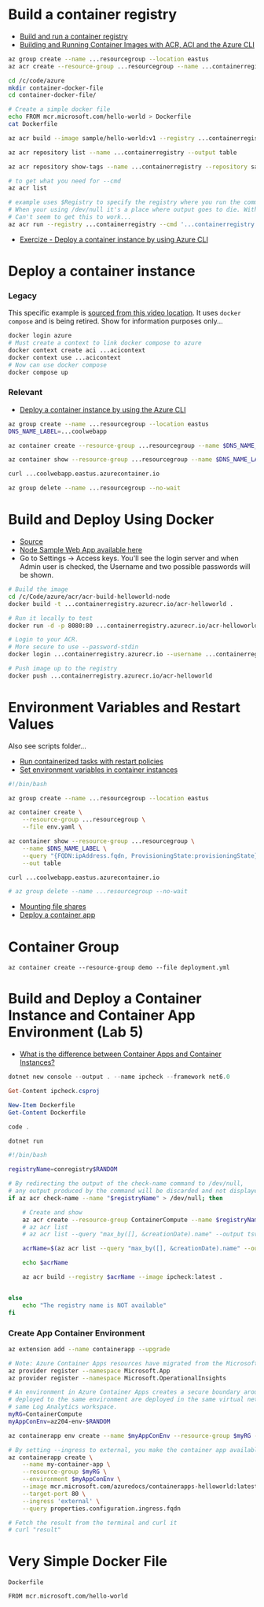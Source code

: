 # Build a container registry

- [Build and run a container registry](https://learn.microsoft.com/en-us/training/modules/publish-container-image-to-azure-container-registry/6-build-run-image-azure-container-registry)
- [Building and Running Container Images with ACR, ACI and the Azure CLI](https://markheath.net/post/build-container-images-with-acr)

```bash
az group create --name ...resourcegroup --location eastus
az acr create --resource-group ...resourcegroup --name ...containerregistry --sku Basic

cd /c/code/azure
mkdir container-docker-file
cd container-docker-file/

# Create a simple docker file
echo FROM mcr.microsoft.com/hello-world > Dockerfile
cat Dockerfile

az acr build --image sample/hello-world:v1 --registry ...containerregistry --file Dockerfile .

az acr repository list --name ...containerregistry --output table

az acr repository show-tags --name ...containerregistry --repository sample/hello-world --output table

# to get what you need for --cmd
az acr list

# example uses $Registry to specify the registry where you run the command
# When your using /dev/null it's a place where output goes to die. With the command > /dev/null it tells the program to direct any output to this so it doesn't come up on the screen
# Can't seem to get this to work...
az acr run --registry ...containerregistry --cmd '...containerregistry.azurecr.io/sample/hello-world:v1' /dev/null
```


- [Exercize - Deploy a container instance by using Azure CLI](https://learn.microsoft.com/en-us/training/modules/create-run-container-images-azure-container-instances/3-run-azure-container-instances-cloud-shell)

# Deploy a container instance
### Legacy

This specific example is [sourced from this video location](https://youtu.be/qMzYRyHKydA?t=1096). It uses `docker compose` and is being retired. Show for information purposes only...
```bash
docker login azure
# Must create a context to link docker compose to azure
docker context create aci ...acicontext
docker context use ...acicontext
# Now can use docker compose
docker compose up
```

### Relevant
- [Deploy a container instance by using the Azure CLI](https://learn.microsoft.com/en-us/training/modules/create-run-container-images-azure-container-instances/3-run-azure-container-instances-cloud-shell)

```bash
az group create --name ...resourcegroup --location eastus
DNS_NAME_LABEL=...coolwebapp

az container create --resource-group ...resourcegroup --name $DNS_NAME_LABEL --image mcr.microsoft.com/azuredocs/aci-helloworld --ports 80 --dns-name-label $DNS_NAME_LABEL --location eastus

az container show --resource-group ...resourcegroup --name $DNS_NAME_LABEL --query "{FQDN:ipAddress.fqdn, ProvisioningState:provisioningState}" --out table

curl ...coolwebapp.eastus.azurecontainer.io

az group delete --name ...resourcegroup --no-wait
```

# Build and Deploy Using Docker
- [Source](https://youtu.be/qMzYRyHKydA?t=976)
- [Node Sample Web App available here](https://github.com/Azure-Samples/acr-build-helloworld-node)
- Go to Settings -> Access keys. You'll see the login server and when Admin user is checked, the Username and two possible passwords will be shown.

```bash
# Build the image
cd /c/Code/azure/acr/acr-build-helloworld-node
docker build -t ...containerregistry.azurecr.io/acr-helloworld .

# Run it locally to test
docker run -d -p 8080:80 ...containerregistry.azurecr.io/acr-helloworld

# Login to your ACR.
# More secure to use --password-stdin
docker login ...containerregistry.azurecr.io --username ...containerregistry --password CLBBAuBy7e/RXL/J2NbHaBdeH4bzg...

# Push image up to the registry
docker push ...containerregistry.azurecr.io/acr-helloworld
```

# Environment Variables and Restart Values

Also see scripts folder...

- [Run containerized tasks with restart policies](https://learn.microsoft.com/en-us/training/modules/create-run-container-images-azure-container-instances/4-run-containerized-tasks-restart-policies)
- [Set environment variables in container instances](https://learn.microsoft.com/en-us/training/modules/create-run-container-images-azure-container-instances/5-set-environment-variables-azure-container-instances)

```bash
#!/bin/bash

az group create --name ...resourcegroup --location eastus

az container create \
    --resource-group ...resourcegroup \
    --file env.yaml \

az container show --resource-group ...resourcegroup \
    --name $DNS_NAME_LABEL \
    --query "{FQDN:ipAddress.fqdn, ProvisioningState:provisioningState}" \
    --out table

curl ...coolwebapp.eastus.azurecontainer.io

# az group delete --name ...resourcegroup --no-wait
```

- [Mounting file shares](https://learn.microsoft.com/en-us/training/modules/create-run-container-images-azure-container-instances/6-mount-azure-file-share-azure-container-instances)
- [Deploy a container app](https://learn.microsoft.com/en-us/training/modules/implement-azure-container-apps/3-exercise-deploy-app)


# Container Group

```
az container create --resource-group demo --file deployment.yml
```

# Build and Deploy a Container Instance and Container App Environment (Lab 5)

- [What is the difference between Container Apps and Container Instances?](https://www.youtube.com/watch?v=YU-MKS0rmTE)

```PowerShell
dotnet new console --output . --name ipcheck --framework net6.0

Get-Content ipcheck.csproj

New-Item Dockerfile
Get-Content Dockerfile

code .

dotnet run
```


```bash
#!/bin/bash

registryName=conregistry$RANDOM

# By redirecting the output of the check-name command to /dev/null, 
# any output produced by the command will be discarded and not displayed in the terminal.
if az acr check-name --name "$registryName" > /dev/null; then

    # Create and show
    az acr create --resource-group ContainerCompute --name $registryName --sku Basic
    # az acr list
    # az acr list --query "max_by([], &creationDate).name" --output tsv

    acrName=$(az acr list --query "max_by([], &creationDate).name" --output tsv)

    echo $acrName

    az acr build --registry $acrName --image ipcheck:latest .


else
    echo "The registry name is NOT available"
fi
```

### Create App Container Environment

```bash
az extension add --name containerapp --upgrade

# Note: Azure Container Apps resources have migrated from the Microsoft.Web namespace to the Microsoft.App namespace.
az provider register --namespace Microsoft.App
az provider register --namespace Microsoft.OperationalInsights

# An environment in Azure Container Apps creates a secure boundary around a group of container apps. Container Apps 
# deployed to the same environment are deployed in the same virtual network and write logs to the 
# same Log Analytics workspace.
myRG=ContainerCompute
myAppConEnv=az204-env-$RANDOM

az containerapp env create --name $myAppConEnv --resource-group $myRG --location eastus

# By setting --ingress to external, you make the container app available to public requests. The command returns a link to access your app.
az containerapp create \
    --name my-container-app \
    --resource-group $myRG \
    --environment $myAppConEnv \
    --image mcr.microsoft.com/azuredocs/containerapps-helloworld:latest \
    --target-port 80 \
    --ingress 'external' \
    --query properties.configuration.ingress.fqdn

# Fetch the result from the terminal and curl it
# curl "result"
```

# Very Simple Docker File

`Dockerfile`
```
FROM mcr.microsoft.com/hello-world

```